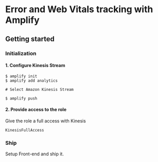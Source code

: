 # Error and Web Vitals tracking with Amplify

## Getting started

### Initialization

#### 1. Configure Kinesis Stream

```console
$ amplify init
$ amplify add analytics

# Select Amazon Kinesis Stream

$ amplify push
```

#### 2. Provide access to the role
Give the role a full access with Kinesis

```
KinesisFullAccess
```

### Ship

Setup Front-end and ship it.
